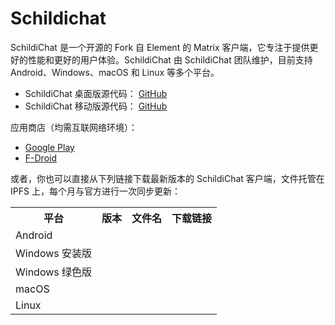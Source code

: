 # Schildichat

SchildiChat 是一个开源的 Fork 自 Element 的 Matrix 客户端，它专注于提供更好的性能和更好的用户体验。SchildiChat 由 SchildiChat 团队维护，目前支持 Android、Windows、macOS 和 Linux 等多个平台。

- SchildiChat 桌面版源代码： [GitHub](https://github.com/SchildiChat/schildichat-desktop)
- SchildiChat 移动版源代码： [GitHub](https://github.com/SchildiChat/SchildiChat-android)

应用商店（均需互联网络环境）：

- [Google Play](https://play.google.com/store/apps/details?id=de.spiritcroc.riotx)
- [F-Droid](https://f-droid.org/packages/de.spiritcroc.riotx/)

或者，你也可以直接从下列链接下载最新版本的 SchildiChat 客户端，文件托管在 IPFS 上，每个月与官方进行一次同步更新：

<table>
  <tr>
    <th>平台</th>
    <th>版本</th>
    <th>文件名</th>
    <th>下载链接</th>
  </tr>
  <tr id="android">
    <td>Android</td>
    <td class="version"></td>
    <td class="filename"></td>
    <td class="link"></td>
  </tr>
  <tr id="windows-install">
    <td>Windows 安装版</td>
    <td class="version"></td>
    <td class="filename"></td>
    <td class="link"></td>
  </tr>
  <tr id="windows-portable">
    <td>Windows 绿色版</td>
    <td class="version"></td>
    <td class="filename"></td>
    <td class="link"></td>
  </tr>
  <tr id="macos">
    <td>macOS</td>
    <td class="version"></td>
    <td class="filename"></td>
    <td class="link"></td>
  </tr>
  <tr id="linux">
    <td>Linux</td>
    <td class="version"></td>
    <td class="filename"></td>
    <td class="link"></td>
  </tr>
</table>

<script>
function updateVersionAndLink(platform, apiURL) {
  // IPFS 网关地址
  const ipfsGateway = 'https://gateway.pinata.cloud';

  // 获取数据
  fetch(apiURL)
    .then(response => response.json())
    .then(data => {
      // 获取最新版本的 CID 和文件名
      const latestCID = data.latest.cid;
      const latestFilename = data.latest.name;

      // 通过 CID 匹配找到最新的版本号
      const latestVersion = data.versions.find(version => version.cid === latestCID).version;

      // 更新表格
      const row = document.getElementById(platform);
      const versionCell = row.querySelector('.version');
      const filenameCell = row.querySelector('.filename');
      const linkCell = row.querySelector('.link');

      // 更新版本列
      versionCell.textContent = latestVersion;

      // 更新文件名列
      filenameCell.textContent = latestFilename;

      // 更新链接列
      const link = document.createElement('a');
      link.href = ipfsGateway + '/ipfs/' + latestCID + '/' + latestFilename;
      link.textContent = '下载';
      link.className = 'download-button'; // 添加类名
      linkCell.appendChild(link);
    })
    .catch(error => console.error('Error:', error));
}

// 使用函数来更新每个平台的数据
updateVersionAndLink('android', '/clients/json/schildichat-android-cid.json');
updateVersionAndLink('windows-install', '/clients/json/schildichat-windows-install-cid.json');
updateVersionAndLink('windows-portable', '/clients/json/schildichat-windows-portable-cid.json');
updateVersionAndLink('macos', '/clients/json/schildichat-macos-cid.json');
updateVersionAndLink('linux', '/clients/json/schildichat-linux-appimage-cid.json');
</script>
